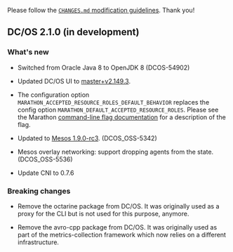 Please follow the [`CHANGES.md` modification guidelines](https://github.com/dcos/dcos/wiki/CHANGES.md-guidelines). Thank you!


## DC/OS 2.1.0 (in development)


### What's new

* Switched from Oracle Java 8 to OpenJDK 8 (DCOS-54902)

* Updated DC/OS UI to [master+v2.149.3](https://github.com/dcos/dcos-ui/releases/tag/master+v2.149.3).

* The configuration option `MARATHON_ACCEPTED_RESOURCE_ROLES_DEFAULT_BEHAVIOR` replaces the config option `MARATHON_DEFAULT_ACCEPTED_RESOURCE_ROLES`. Please see the Marathon [command-line flag documentation](https://github.com/mesosphere/marathon/blob/master/docs/docs/command-line-flags.md) for a description of the flag.

* Updated to [Mesos 1.9.0-rc3](https://github.com/apache/mesos/blob/5e79a584e6ec3e9e2f96e8bf418411df9dafac2e/CHANGELOG). (DCOS_OSS-5342)

* Mesos overlay networking: support dropping agents from the state. (DCOS_OSS-5536)

* Update CNI to 0.7.6


### Breaking changes

* Remove the octarine package from DC/OS. It was originally used as a proxy for the CLI but is not used for this purpose, anymore.

* Remove the avro-cpp package from DC/OS. It was originally used as part of the metrics-collection framework which now relies on a different infrastructure.
